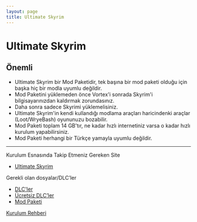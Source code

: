 ```yaml
---
layout: page
title: Ultimate Skyrim
---
```


# Ultimate Skyrim


## Önemli

- Ultimate Skyrim bir Mod Paketidir, tek başına bir mod paketi olduğu için başka hiç bir modla uyumlu değildir.
- Mod Paketini yüklemeden önce Vortex'i sonrada Skyrim'i bilgisayarınızdan kaldırmak zorundasınız.
- Daha sonra sadece Skyrimi yüklemelisiniz.
- Ultimate Skyrim'in kendi kullandığı modlama araçları haricindenki araçlar (Loot/WryeBash) oyununuzu bozabilir.
- Mod Paketi toplam 14 GB'tır, ne kadar hızlı internetiniz varsa o kadar hızlı kurulum yapabilirsiniz.
- Mod Paketi herhangi bir Türkçe yamayla uyumlu değildir.

--------------------------------------------------------------------------------------------------

Kurulum Esnasında Takip Etmeniz Gereken Site 
- [Ultimate Skyrim](https://www.ultimateskyrim.com/)

Gerekli olan dosyalar/DLC’ler
- [DLC'ler](http://www.mediafire.com/file/kqhm2renm8as5yz/SKLE.7z/file)
- [Ücretsiz DLC’ler](https://www.mediafire.com/file/zkmy1i86fht8mzb/HighResolutionTexturePack.7z/file)
- [Mod Paketi](https://drive.google.com/file/d/1phRVwqWlygjIfR_bkqNyhzAwkY9MQsZ5/view)

[Kurulum Rehberi](https://www.youtube.com/watch?v=c9YK4ZqwaQU)